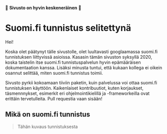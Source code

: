 :hammer: **Sivusto on hyvin keskeneräinen** :hammer:

# Suomi.fi tunnistus selitettynä

Hei!

Koska olet päätynyt tälle sivustolle, olet luultavasti googlaamassa suomi.fi tunnistuksen liittyvissä asioissa. Kasasin tämän sivuston syksyllä 2020, koska taistelin itse suomi.fi tunnistuspalvelun hyvin epämääräisen dokumentaation kanssa. Lisäksi minusta tuntui, että kukaan kollega ei oikein osannut selittää, miten suomi.fi tunnistus toimii.

Sivusto pyrkii kokoamaan tiiviin paketin, kuin palvelussa voi ottaa suomi.fi tunnistuksen käyttöön. Kaikenlaiset kontribuutiot, kuten korjaukset, täsmennnykset, esimerkit eri ohjelmointikielillä ja -frameworkeilla ovat erittäin tervetulleita. Pull requestia vaan sisään!

## Mikä on suomi.fi tunnistus

> Tähän kuvaus tunnistuksesta